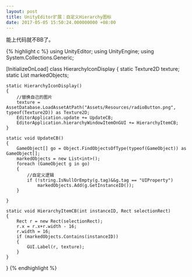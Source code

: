 ```yaml
---
layout: post
title: UnityEditor扩展：自定义Hierarchy图标
date: 2017-05-05 15:50:24.000000000 +08:00
---
```


能上代码就不BB了。


{% highlight c %}
using UnityEditor;
using UnityEngine;
using System.Collections.Generic;

[InitializeOnLoad]
class HierarchyIconDisplay
{
    static Texture2D texture;
    static List<int> markedObjects;

    static HierarchyIconDisplay()
    {
        //替换自己的图片
        texture = AssetDatabase.LoadAssetAtPath("Assets/Resources/radioButton.png", typeof(Texture2D)) as Texture2D;
        EditorApplication.update += UpdateCB;
        EditorApplication.hierarchyWindowItemOnGUI += HierarchyItemCB;
    }

    static void UpdateCB()
    {
        GameObject[] go = Object.FindObjectsOfType(typeof(GameObject)) as GameObject[];
        markedObjects = new List<int>();
        foreach (GameObject g in go)
        {
            //自定义逻辑
            if (!string.IsNullOrEmpty(g.tag)&&g.tag == "UIProperty")
                markedObjects.Add(g.GetInstanceID());
        }

    }

    static void HierarchyItemCB(int instanceID, Rect selectionRect)
    {
        Rect r = new Rect(selectionRect);
        r.x = r.x+r.width - 16;
        r.width = 16;
        if (markedObjects.Contains(instanceID))
        {
            GUI.Label(r, texture);
        }
    }

}
{% endhighlight %}